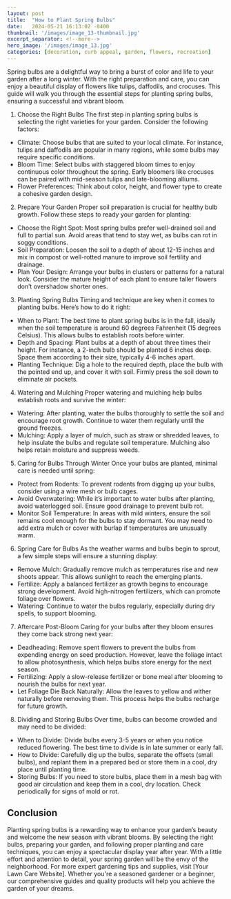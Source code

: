 ```yaml
---
layout: post
title:  "How to Plant Spring Bulbs"
date:   2024-05-21 16:13:02 -0400
thumbnail: '/images/image_13-thumbnail.jpg'
excerpt_separator: <!--more-->
hero_image: '/images/image_13.jpg'
categories: [decoration, curb appeal, garden, flowers, recreation]
---
```

Spring bulbs are a delightful way to bring a burst of color and life to your garden after a long winter. <!--more-->With the right preparation and care, you can enjoy a beautiful display of flowers like tulips, daffodils, and crocuses. This guide will walk you through the essential steps for planting spring bulbs, ensuring a successful and vibrant bloom.
1. Choose the Right Bulbs
The first step in planting spring bulbs is selecting the right varieties for your garden. Consider the following factors:
* Climate: Choose bulbs that are suited to your local climate. For instance, tulips and daffodils are popular in many regions, while some bulbs may require specific conditions.
* Bloom Time: Select bulbs with staggered bloom times to enjoy continuous color throughout the spring. Early bloomers like crocuses can be paired with mid-season tulips and late-blooming alliums.
* Flower Preferences: Think about color, height, and flower type to create a cohesive garden design.
2. Prepare Your Garden
Proper soil preparation is crucial for healthy bulb growth. Follow these steps to ready your garden for planting:
* Choose the Right Spot: Most spring bulbs prefer well-drained soil and full to partial sun. Avoid areas that tend to stay wet, as bulbs can rot in soggy conditions.
* Soil Preparation: Loosen the soil to a depth of about 12-15 inches and mix in compost or well-rotted manure to improve soil fertility and drainage.
* Plan Your Design: Arrange your bulbs in clusters or patterns for a natural look. Consider the mature height of each plant to ensure taller flowers don’t overshadow shorter ones.
3. Planting Spring Bulbs
Timing and technique are key when it comes to planting bulbs. Here’s how to do it right:
* When to Plant: The best time to plant spring bulbs is in the fall, ideally when the soil temperature is around 60 degrees Fahrenheit (15 degrees Celsius). This allows bulbs to establish roots before winter.
* Depth and Spacing: Plant bulbs at a depth of about three times their height. For instance, a 2-inch bulb should be planted 6 inches deep. Space them according to their size, typically 4-6 inches apart.
* Planting Technique: Dig a hole to the required depth, place the bulb with the pointed end up, and cover it with soil. Firmly press the soil down to eliminate air pockets.
4. Watering and Mulching
Proper watering and mulching help bulbs establish roots and survive the winter:
* Watering: After planting, water the bulbs thoroughly to settle the soil and encourage root growth. Continue to water them regularly until the ground freezes.
* Mulching: Apply a layer of mulch, such as straw or shredded leaves, to help insulate the bulbs and regulate soil temperature. Mulching also helps retain moisture and suppress weeds.
5. Caring for Bulbs Through Winter
Once your bulbs are planted, minimal care is needed until spring:
* Protect from Rodents: To prevent rodents from digging up your bulbs, consider using a wire mesh or bulb cages.
* Avoid Overwatering: While it’s important to water bulbs after planting, avoid waterlogged soil. Ensure good drainage to prevent bulb rot.
* Monitor Soil Temperature: In areas with mild winters, ensure the soil remains cool enough for the bulbs to stay dormant. You may need to add extra mulch or cover with burlap if temperatures are unusually warm.
6. Spring Care for Bulbs
As the weather warms and bulbs begin to sprout, a few simple steps will ensure a stunning display:
* Remove Mulch: Gradually remove mulch as temperatures rise and new shoots appear. This allows sunlight to reach the emerging plants.
* Fertilize: Apply a balanced fertilizer as growth begins to encourage strong development. Avoid high-nitrogen fertilizers, which can promote foliage over flowers.
* Watering: Continue to water the bulbs regularly, especially during dry spells, to support blooming.
7. Aftercare Post-Bloom
Caring for your bulbs after they bloom ensures they come back strong next year:
* Deadheading: Remove spent flowers to prevent the bulbs from expending energy on seed production. However, leave the foliage intact to allow photosynthesis, which helps bulbs store energy for the next season.
* Fertilizing: Apply a slow-release fertilizer or bone meal after blooming to nourish the bulbs for next year.
* Let Foliage Die Back Naturally: Allow the leaves to yellow and wither naturally before removing them. This process helps the bulbs recharge for future growth.
8. Dividing and Storing Bulbs
Over time, bulbs can become crowded and may need to be divided:
* When to Divide: Divide bulbs every 3-5 years or when you notice reduced flowering. The best time to divide is in late summer or early fall.
* How to Divide: Carefully dig up the bulbs, separate the offsets (small bulbs), and replant them in a prepared bed or store them in a cool, dry place until planting time.
* Storing Bulbs: If you need to store bulbs, place them in a mesh bag with good air circulation and keep them in a cool, dry location. Check periodically for signs of mold or rot.

## Conclusion
Planting spring bulbs is a rewarding way to enhance your garden’s beauty and welcome the new season with vibrant blooms. By selecting the right bulbs, preparing your garden, and following proper planting and care techniques, you can enjoy a spectacular display year after year. With a little effort and attention to detail, your spring garden will be the envy of the neighborhood.
For more expert gardening tips and supplies, visit [Your Lawn Care Website]. Whether you're a seasoned gardener or a beginner, our comprehensive guides and quality products will help you achieve the garden of your dreams.
